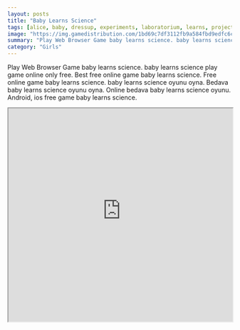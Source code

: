 ```yaml
---
layout: posts
title: "Baby Learns Science"
tags: [alice, baby, dressup, experiments, laboratorium, learns, projects, science, free, online, games, oyna, game, free, games, play, play, games]
image: "https://img.gamedistribution.com/1bd69c7df3112fb9a584fbd9edfc6c90.jpg"
summary: "Play Web Browser Game baby learns science. baby learns science play game online only free. Best free online game baby learns science. Free online game baby learns science. baby learns science oyunu oyna. Bedava baby learns science oyunu oyna. Online bedava baby learns science oyunu. Android, ios free game baby learns science."
category: "Girls"
---
```


Play Web Browser Game baby learns science. baby learns science play game online only free. Best free online game baby learns science. Free online game baby learns science. baby learns science oyunu oyna. Bedava baby learns science oyunu oyna. Online bedava baby learns science oyunu. Android, ios free game baby learns science.

<iframe width="100%" height="480px;" src="https://flash.gamedistribution.com?game=1bd69c7df3112fb9a584fbd9edfc6c90"></iframe>